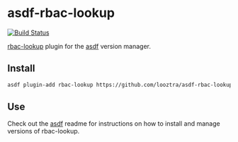 # asdf-rbac-lookup

[![Build Status](https://travis-ci.com/looztra/asdf-rbac-lookup.svg?branch=master)](https://travis-ci.com/looztra/asdf-rbac-lookup)

[rbac-lookup](https://github.com/FairwindsOps/rbac-lookup) plugin for the [asdf](https://github.com/asdf-vm/asdf) version manager.

## Install

```bash
asdf plugin-add rbac-lookup https://github.com/looztra/asdf-rbac-lookup
```

## Use

Check out the [asdf](https://github.com/asdf-vm/asdf) readme for instructions on how to install and manage versions of rbac-lookup.


